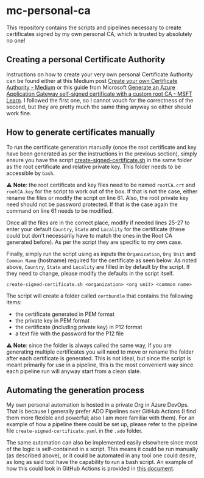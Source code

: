 # mc-personal-ca

This repository contains the scripts and pipelines necessary to create certificates signed by my own personal CA, which is trusted by absolutely no one!

## Creating a personal Certificate Authority

Instructions on how to create your very own personal Certificate Authority can be found either at this Medium post [Create your own Certificate Authority - Medium](https://priyalwalpita.medium.com/create-your-own-certificate-authority-47f49d0ba086) or this guide from Microsoft [Generate an Azure Application Gateway self-signed certificate with a custom root CA - MSFT Learn](https://learn.microsoft.com/en-us/azure/application-gateway/self-signed-certificates). I followed the first one, so I cannot vouch for the correctness of the second, but they are pretty much the same thing anyway so either should work fine.

## How to generate certificates manually

To run the certificate generation manually (once the root certificate and key have been generated as per the instructions in the previous section), simply ensure you have the script [create-signed-certificate.sh](./create-signed-certificate.sh) in the same folder as the root certificate and relative private key. This folder needs to be accessible by `bash`.

:warning: **Note**: the root certificate and key files need to be named `rootCA.crt` and `rootCA.key` for the script to work out of the box. If that is not the case, either rename the files or modify the script on line 61. Also, the root private key need should not be password protected. If that is the case again the command on line 61 needs to be modified.

Once all the files are in the correct place, modify if needed lines 25-27 to enter your default `Country`, `State` and `Locality` for the certificate (these could but don't necessarily have to match the ones in the Root CA generated before). As per the script they are specific to my own case.

Finally, simply run the script using as inputs the `Organization`, `Org Unit` and `Common Name` (hostname) required for the certificate as seen below. As noted above, `Country`, `State` and `Locality` are filled in by default by the script. If they need to change, please modify the defaults in the script itself.

```
create-signed-certificate.sh <organization> <org unit> <common name>
```

The script will create a folder called `certbundle` that contains the following items:
* the certificate generated in PEM format
* the private key in PEM format
* the certificate (including private key) in P12 format
* a text file with the password for the P12 file

:warning: **Note**: since the folder is always called the same way, if you are generating multiple certificates you will need to move or rename the folder after each certificate is generated. This is not ideal, but since the script is meant primarily for use in a pipeline, this is the most convenient way since each pipeline run will anyway start from a clean slate.

## Automating the generation process

My own personal automation is hosted in a private Org in Azure DevOps. That is because I generally prefer ADO Pipelines over GitHub Actions (I find them more flexible and powerful; also I am more familiar with them). For an example of how a pipeline there could be set up, please refer to the pipeline file `create-signed-certificate.yaml` in the `.ado` folder.

The same automation can also be implemented easily elsewhere since most of the logic is self-contained in a script. This means it could be run manually (as described above), or it could be automated in any tool one could desire, as long as said tool have the capability to run a bash script. An example of how this could look in GitHub Actions is provided in [this document](./doc/GH-Actions.md).
